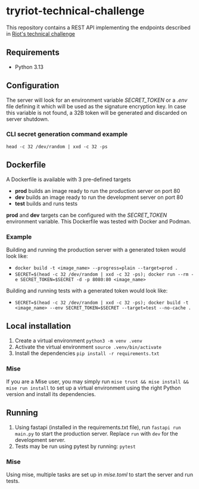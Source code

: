 # tryriot-technical-challenge

This repository contains a REST API implementing the endpoints described in [Riot's technical challenge](https://github.com/tryriot/take-home)

## Requirements

* Python 3.13

## Configuration

The server will look for an environment variable *SECRET_TOKEN* or a *.env* file defining it which will be used as the signature encryption key.
In case this variable is not found, a 32B token will be generated and discarded on server shutdown.

### CLI secret generation command example

`head -c 32 /dev/random | xxd -c 32 -ps`

## Dockerfile

A Dockerfile is available with 3 pre-defined targets
* **prod** builds an image ready to run the production server on port 80
* **dev** builds an image ready to run the development server on port 80
* **test** builds and runs tests

**prod** and **dev** targets can be configured with the *SECRET_TOKEN* environment variable.
This Dockerfile was tested with Docker and Podman.

### Example

Building and running the production server with a generated token would look like:
* `docker build -t <image_name> --progress=plain --target=prod .`
* `SECRET=$(head -c 32 /dev/random | xxd -c 32 -ps); docker run --rm -e SECRET_TOKEN=$SECRET -d -p 8080:80 <image_name>`

Building and running tests with a generated token would look like:
* `SECRET=$(head -c 32 /dev/random | xxd -c 32 -ps); docker build -t <image_name> --env SECRET_TOKEN=$SECRET --target=test --no-cache .`

## Local installation

1. Create a virtual environment `python3 -m venv .venv`
2. Activate the virtual environment `source .venv/bin/activate`
3. Install the dependencies `pip install -r requirements.txt`

### Mise

If you are a Mise user, you may simply run `mise trust && mise install && mise run install` to set up a virtual environment using the right Python version and install its dependencies.

## Running

1. Using fastapi (installed in the requirements.txt file), run `fastapi run main.py` to start the production server. Replace `run` with `dev` for the development server.
2. Tests may be run using pytest by running: `pytest`

### Mise

Using mise, multiple tasks are set up in *mise.toml* to start the server and run tests.